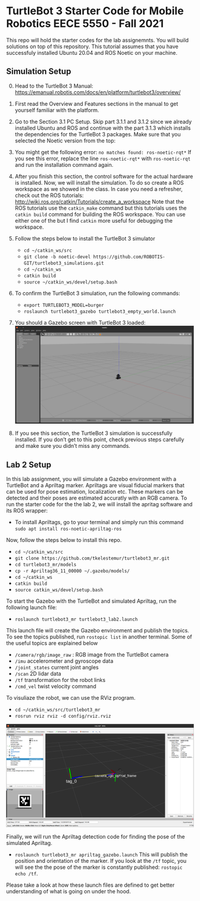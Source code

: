 # TurtleBot 3 Starter Code for Mobile Robotics EECE 5550 - Fall 2021

This repo will hold the starter codes for the lab assignemnts. You will build solutions on top of this repository. This tutorial assumes that you have successfuly installed Ubuntu 20.04 and ROS Noetic on your machine. 

## Simulation Setup
0. Head to the TurtleBot 3 Manual: https://emanual.robotis.com/docs/en/platform/turtlebot3/overview/  
1. First read the Overview and Features sections in the manual to get yourself familiar with the platform. 

2. Go to the Section 3.1 PC Setup. Skip part 3.1.1 and 3.1.2 since we already installed Ubuntu and ROS and continue with the part 3.1.3 which installs the dependencies for the TurtleBot 3 packages. Make sure that you selected the Noetic version from the top: 

3. You might get the following error: `no matches found: ros-noetic-rqt*` If you see this error, replace the line `ros-noetic-rqt*` with `ros-noetic-rqt` and run the installation command again. 

4. After you finish this section, the control software for the actual hardware is installed. Now, we will install the simulation. To do so create a ROS workspace as we showed in the class. In case you need a refresher, check out the ROS tutorials: http://wiki.ros.org/catkin/Tutorials/create_a_workspace  Note that the ROS tutorials use the `catkin_make` command but this tutorials uses the `catkin build` command for building the ROS workspace. You can use either one of the but I find `catkin` more useful for debugging the workspace. 

5. Follow the steps below to install the TurtleBot 3 simulator 
    * `cd ~/catkin_ws/src` 
    * `git clone -b noetic-devel https://github.com/ROBOTIS-GIT/turtlebot3_simulations.git `
    * `cd ~/catkin_ws `
    * `catkin build`
    * `source ~/catkin_ws/devel/setup.bash `
6. To confirm the TurtleBot 3 simulation, run the following commands: 
    * `export TURTLEBOT3_MODEL=burger` 
    * `roslaunch turtlebot3_gazebo turtlebot3_empty_world.launch `

7. You should a Gazebo screen with TurtleBot 3 loaded: 
![TurtleBot 3 Gazebo](images/gazebo_empty.png)
 
8. If you see this section, the TurtleBot 3 simulation is successfully installed. If you don’t get to this point, check previous steps carefully and make sure you didn’t miss any commands. 

## Lab 2 Setup
In this lab assignment, you will simulate a Gazebo environment with a TurtleBot and a Apriltag marker. Apriltags are visual fiducial markers that can be used for pose estimation, localization etc. These markers can be detected and their poses are estimated accuratly with an RGB camera. To run the starter code for the the lab 2, we will install the apritag software and its ROS wrapper:

* To install Apriltags, go to your terminal and simply run this command `sudo apt install ros-noetic-apriltag-ros`

Now, follow the steps below to install this repo.
* `cd ~/catkin_ws/src`
* `git clone https://github.com/tkelestemur/turtlebot3_mr.git`
* `cd turtlebot3_mr/models`
* `cp -r Apriltag36_11_00000 ~/.gazebo/models/`
* `cd ~/catkin_ws`
* `catkin build`
* `source catkin_ws/devel/setup.bash`

To start the Gazebo with the TurtleBot and simulated Apriltag, run the following launch file:
* `roslaunch turtlebot3_mr turtlebot3_lab2.launch`

This launch file will create the Gazebo environment and publish the topics. To see the topics published, run `rostopic list` in another terminal. Some of the useful topics are explained below

* `/camera/rgb/image_raw` : RGB image from the TurtleBot camera
* `/imu` accelerometer and gyroscope data
* `/joint_states` current joint angles
* `/scan` 2D lidar data
* `/tf` transformation for the robot links
* `/cmd_vel` twist velocity command 

To visuliaze the robot, we can use the RViz program. 
* `cd ~/catkin_ws/src/turtlebot3_mr`
* `rosrun rviz rviz -d config/rviz.rviz`

![TurtleBot 3 Gazebo](images/rviz.png)

Finally, we will run the Apriltag detection code for finding the pose of the simulated Apriltag.
* `roslaunch turtlebot3_mr apriltag_gazebo.launch`
This will publish the position and orientation of the marker. If you look at the `/tf` topic, you will see the the pose of the marker is constantly published: `rostopic echo /tf`. 

Please take a look at how these launch files are defined to get better understanding of what is going on under the hood. 
